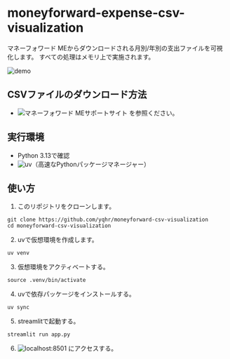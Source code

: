 # moneyforward-expense-csv-visualization
マネーフォワード MEからダウンロードされる月別/年別の支出ファイルを可視化します。
すべての処理はメモリ上で実施されます。

![demo](https://raw.githubusercontent.com/wiki/yqhr/moneyforward-expense-csv-visualization/images/demo.gif)

## CSVファイルのダウンロード方法
- ![マネーフォワード MEサポートサイト](https://support.me.moneyforward.com/hc/ja/articles/900004382483-%E5%85%A5%E5%87%BA%E9%87%91%E5%B1%A5%E6%AD%B4%E3%81%AF%E3%83%80%E3%82%A6%E3%83%B3%E3%83%AD%E3%83%BC%E3%83%89%E3%81%A7%E3%81%8D%E3%81%BE%E3%81%99%E3%81%8B) を参照ください。

## 実行環境
- Python 3.13で確認
- ![uv](https://github.com/astral-sh/uv)（高速なPythonパッケージマネージャー）

## 使い方
1. このリポジトリをクローンします。
```
git clone https://github.com/yqhr/moneyforward-csv-visualization
cd moneyforward-csv-visualization
```
2. uvで仮想環境を作成します。
```
uv venv
```
3. 仮想環境をアクティベートする。
```
source .venv/bin/activate
```
4. uvで依存パッケージをインストールする。
```
uv sync
```
5. streamlitで起動する。
```
streamlit run app.py
```
6. ![localhost:8501](http://localhost:8501) にアクセスする。
